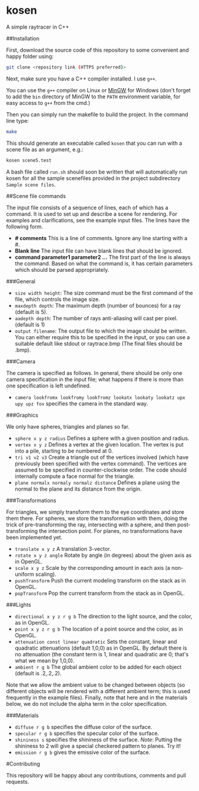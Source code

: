 # kosen
A simple raytracer in C++

##Installation

First, download the source code of this repository to some convenient and happy folder using:

```bash
git clone <repository link (HTTPS preferred)>
```

Next, make sure you have a C++ compiler installed. I use `g++`.

You can use the `g++` compiler on Linux or [MinGW](http://www.mingw.org/) for Windows
(don't forget to add the `bin` directory of MinGW to the `PATH` environment variable, for easy access to `g++` from the cmd.)

Then you can simply run the makefile to build the project. In the command line type:
```bash
make
```

This should generate an executable called `kosen` that you can run with a scene file as an argument, e.g.:
```bash
kosen scene5.test
```
A bash file called `run.sh` should soon be written that will automatically run kosen
for all the sample scenefiles provided in the project subdirectory `Sample scene files`.

##Scene file commands

The input file consists of a sequence of lines, each of which has a command. It is used to set up and describe a scene for rendering.
For examples and clarifications, see the example input files. The lines have the following form.

* **# comments** This is a line of comments. Ignore any line starting with a #.
* **Blank line** The input file can have blank lines that should be ignored.
* **command parameter1 parameter2 ...** The first part of the line is always the command. Based on what the command is, it has certain parameters which should be parsed appropriately.

###General

* `size width height`: The size command must be the first command of the file, which controls the image size.
* `maxdepth depth`: The maximum depth (number of bounces) for a ray (default is 5).
* `aadepth depth`: The number of rays anti-aliasing will cast per pixel. (default is 1)
* `output filename`: The output file to which the image should be written. You can either require this to be specified in the input, or you can use a suitable default like stdout or raytrace.bmp (The final files should be .bmp).

###Camera

The camera is specified as follows. In general, there should be only one camera specification in the input file;
what happens if there is more than one specification is left undefined.

* `camera lookfromx lookfromy lookfromz lookatx lookaty lookatz upx upy upz fov` specifies the camera in the standard way.

###Graphics

We only have spheres, triangles and planes so far.


* `sphere x y z radius` Defines a sphere with a given position and radius.
* `vertex x y z` Defines a vertex at the given location. The vertex is put into a pile, starting to be numbered at 0.
* `tri v1 v2 v3` Create a triangle out of the vertices involved (which have previously been specified with the vertex command). The vertices are assumed to be specified in counter-clockwise order. The code should internally compute a face normal for the triangle.
* `plane normalx normaly normalz distance` Defines a plane using the normal to the plane and its distance from the origin.

###Transformations

For triangles, we simply transform them to the eye coordinates and store them there.
For spheres, we store the transformation with them, doing the trick of pre-transforming the ray,
intersecting with a sphere, and then post-transforming the intersection point.
For planes, no transformations have been implemented yet.

* `translate x y z` A translation 3-vector.
* `rotate x y z angle` Rotate by angle (in degrees) about the given axis as in OpenGL.
* `scale x y z` Scale by the corresponding amount in each axis (a non-uniform scaling).
* `pushTransform` Push the current modeling transform on the stack as in OpenGL.
* `popTransform` Pop the current transform from the stack as in OpenGL.

###Lights

* `directional x y z r g b` The direction to the light source, and the color, as in OpenGL.
* `point x y z r g b` The location of a point source and the color, as in OpenGL.
* `attenuation const linear quadratic` Sets the constant, linear and quadratic attenuations (default 1,0,0) as in OpenGL. By default there is no attenuation (the constant term is 1, linear and quadratic are 0; that's what we mean by 1,0,0).
* `ambient r g b` The global ambient color to be added for each object (default is .2,.2,.2).

Note that we allow the ambient value to be changed between objects (so different objects will be rendered with a different ambient term;
this is used frequently in the example files).
Finally, note that here and in the materials below, we do not include the alpha term in the color specification.

###Materials


* `diffuse r g b` specifies the diffuse color of the surface.
* `specular r g b` specifies the specular color of the surface.
* `shininess s` specifies the shininess of the surface. _Note_: Putting the shininess to 2 will give a special checkered pattern to planes. Try it!
* `emission r g b` gives the emissive color of the surface.

#Contributing

This repository will be happy about any contributions, comments and pull requests.
